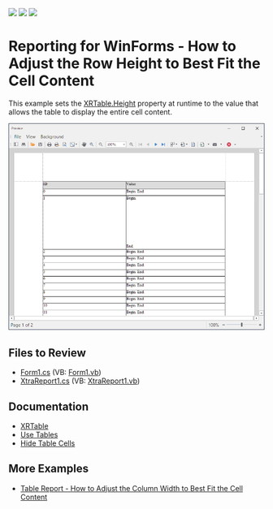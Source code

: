 <!-- default badges list -->
![](https://img.shields.io/endpoint?url=https://codecentral.devexpress.com/api/v1/VersionRange/128597952/22.1.3%2B)
[![](https://img.shields.io/badge/Open_in_DevExpress_Support_Center-FF7200?style=flat-square&logo=DevExpress&logoColor=white)](https://supportcenter.devexpress.com/ticket/details/E20053)
[![](https://img.shields.io/badge/📖_How_to_use_DevExpress_Examples-e9f6fc?style=flat-square)](https://docs.devexpress.com/GeneralInformation/403183)
<!-- default badges end -->
# Reporting for WinForms - How to Adjust the Row Height to Best Fit the Cell Content

This example sets the [XRTable.Height]() property at runtime to the value that allows the table to display the entire cell content.

![Report with Adjusted Row Height to Best Fit Contents](Images/screenshot.png)

## Files to Review

* [Form1.cs](./CS/dx_sample/Form1.cs) (VB: [Form1.vb](./VB/dx_sample/Form1.vb))
* [XtraReport1.cs](./CS/dx_sample/XtraReport1.cs) (VB: [XtraReport1.vb](./VB/dx_sample/XtraReport1.vb))

## Documentation
- [XRTable](https://docs.devexpress.com/XtraReports/DevExpress.XtraReports.UI.XRTable)
- [Use Tables](https://docs.devexpress.com/XtraReports/9741/detailed-guide-to-devexpress-reporting/use-report-controls/use-tables)
- [Hide Table Cells](https://docs.devexpress.com/XtraReports/120028/detailed-guide-to-devexpress-reporting/use-report-controls/use-tables/hide-table-cells)

## More Examples

- [Table Report - How to Adjust the Column Width to Best Fit the Cell Content](https://github.com/DevExpress-Examples/reporting-winforms-best-fit-table-column-width)
